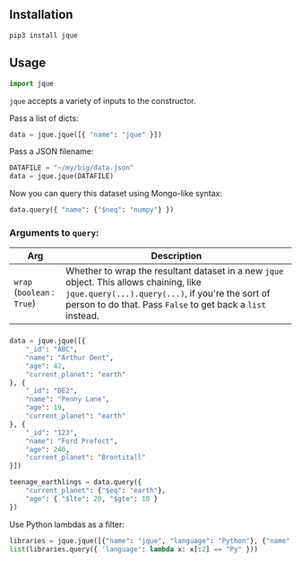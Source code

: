 ## Installation

```shell
pip3 install jque
```

## Usage

```python
import jque
```

`jque` accepts a variety of inputs to the constructor.

Pass a list of dicts:
```python
data = jque.jque([{ "name": "jque" }])
```

Pass a JSON filename:
```python
DATAFILE = "~/my/big/data.json"
data = jque.jque(DATAFILE)
```

Now you can query this dataset using Mongo-like syntax:
```python
data.query({ "name": {"$neq": "numpy"} })
```

### Arguments to `query`:

| Arg | Description |
|-----|-------------|
| `wrap` (`boolean` : `True`) | Whether to wrap the resultant dataset in a new `jque` object. This allows chaining, like `jque.query(...).query(...)`, if you're the sort of person to do that. Pass `False` to get back a `list` instead. |

### 


```python
data = jque.jque([{
    "_id": "ABC",
    "name": "Arthur Dent",
    "age": 42,
    "current_planet": "earth"
}, {
    "_id": "DE2",
    "name": "Penny Lane",
    "age": 19,
    "current_planet": "earth"
}, {
    "_id": "123",
    "name": "Ford Prefect",
    "age": 240,
    "current_planet": "Brontitall"
}])

teenage_earthlings = data.query({
    "current_planet": {"$eq": "earth"},
    "age": { "$lte": 20, "$gte": 10 }
})
```


Use Python lambdas as a filter:

```python
libraries = jque.jque([{"name": "jque", "language": "Python"}, {"name": "react", "language": "node"}])
list(libraries.query({ 'language': lambda x: x[:2] == "Py" }))
```

